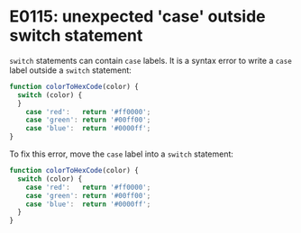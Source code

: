 # E0115: unexpected 'case' outside switch statement

`switch` statements can contain `case` labels. It is a syntax error to write a
`case` label outside a `switch` statement:

```javascript
function colorToHexCode(color) {
  switch (color) {
  }
    case 'red':   return '#ff0000';
    case 'green': return '#00ff00';
    case 'blue':  return '#0000ff';
}
```

To fix this error, move the `case` label into a `switch` statement:

```javascript
function colorToHexCode(color) {
  switch (color) {
    case 'red':   return '#ff0000';
    case 'green': return '#00ff00';
    case 'blue':  return '#0000ff';
  }
}
```
